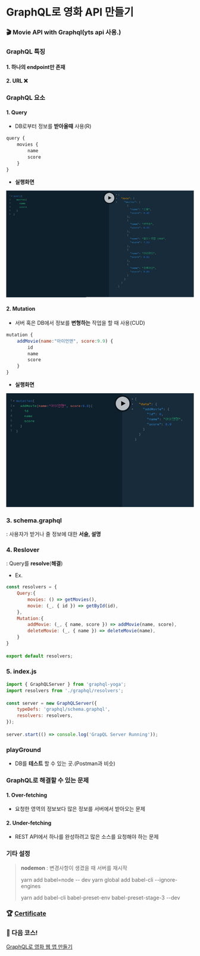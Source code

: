 # GraphQL로 영화 API 만들기
### 🎬 Movie API with Graphql(yts api 사용.)



### GraphQL 특징

#### 1. 하나의 endpoint만 존재

#### 2. URL ❌



### GraphQL 요소

#### 1.  Query

- DB로부터 정보를 **받아올때** 사용(R)

```js
query {
    movies {
        name
        score
    }
}
```

- **실행화면**

![](./image/query1.png) 



#### 2. Mutation

- 서버 혹은 DB에서 정보를 **변형하는** 작업을 할 때 사용(CUD)

```js
mutation {
    addMovie(name:"아이언맨", score:9.9) {
        id
        name
        score
    }
}
```

- **실행화면**

![](./image/mutation1.png) 



### 3. schema.graphql

  : 사용자가 받거나 줄 정보에 대한 **서술, 설명**



### 4. Reslover

  : Query를 **resolve**(**해결**)

- Ex.

```js
const resolvers = {
    Query:{
        movies: () => getMovies(),
        movie: (_, { id }) => getById(id),
    },
    Mutation:{
        addMovie: (_, { name, score }) => addMovie(name, score),
        deleteMovie: (_, { name }) => deleteMovie(name),
    }
}

export default resolvers;
```



### 5. index.js

```js
import { GraphQLServer } from 'graphql-yoga';
import resolvers from './graphql/resolvers';

const server = new GraphQLServer({
    typeDefs: 'graphql/schema.graphql',
    resolvers: resolvers,
});

server.start(() => console.log('GrapQL Server Running'));
```



### playGround

- DB를 **테스트** 할 수 있는 곳.(Postman과 비슷)



### GraphQL로 해결할 수 있는 문제

#### 1. Over-fetching

- 요청한 영역의 정보보다 많은 정보를 서버에서 받아오는 문제

#### 2. Under-fetching

- REST API에서 하나를 완성하려고 많은 소스를 요청해야 하는 문제



### 기타 설정

> **nodemon** : 변경사항이 생겼을 때 서버를 재시작
>
> yarn add babel=node -- dev
> yarn global add babel-cli --ignore-engines
>
> yarn add babel-cli babel-preset-env babel-preset-stage-3 --dev



### 🏆 [Certificate](https://github.com/souvenir718/TIL/blob/master/Certificate/GraphQL%EB%A1%9C%20%EC%98%81%ED%99%94%20API%20%EB%A7%8C%EB%93%A4%EA%B8%B0.pdf)



### 🎉 다음 코스!

[GraphQL로 영화 웹 앱 만들기](https://nomadcoders.co/react-graphql-for-beginners)